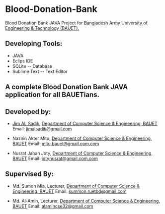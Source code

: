 # Blood-Donation-Bank
Blood Donation Bank JAVA Project for [Bangladesh Army University of Engineering & Technology (BAUET).](http://bauet.ac.bd/)

## Developing Tools: 

* JAVA
* Eclips IDE
* SQLite -- Database
* Sublime Text -- Text Editor

## A complete Blood Donation Bank JAVA application for all BAUETians.
## Developed by:

* [Jim AL Sadik](https://www.facebook.com/JIMALSADIK/),
[Department of Computer Science & Engineering, BAUET](http://bauet.ac.bd/cse.html)
Email: jimalsadik@gmail.com

* Naznin Akter Mitu,
[Department of Computer Science & Engineering, BAUET](http://bauet.ac.bd/cse.html)
Email: mitu.bauet@gmail.com.com

* Nusrat Jahan Joty,
[Department of Computer Science & Engineering, BAUET](http://bauet.ac.bd/cse.html)
Email: jotynusrat@gmail.com.com

## Supervised By:

* Md. Sumon Mia,
Lecturer, [Department of Computer Science & Engineering, BAUET](http://bauet.ac.bd/cse.html)
Email: summon.ruetbd@gmail.com

* Md. Al-Amin,
Lecturer, [Department of Computer Science & Engineering, BAUET](http://bauet.ac.bd/cse.html)
Email: alamincse32@gmail.com
